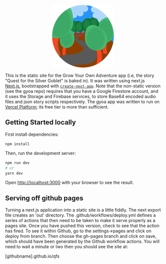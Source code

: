 
<p align="center">
    <img src="logo.png" alt="grow your own adventure logo"/>
</p>

This is the static site for the Grow Your Own Adventure app (i.e, the story "Quest for the Silver Goblet" is baked in).  It was written using next.js [Next.js](https://nextjs.org/), bootstrapped with [`create-next-app`](https://github.com/vercel/next.js/tree/canary/packages/create-next-app).  Note that the non-static version (see the gyoa repo) requires that you have a Google Firestore account, and it uses the Storage and Firebase services, to store Base64 encoded audio files and json story scripts respectively.  The gyoa app was written to run on [Vercel Platform](https://vercel.com/new?utm_medium=default-template&filter=next.js&utm_source=create-next-app&utm_campaign=create-next-app-readme); its free tier is more than sufficient.

## Getting Started locally

First install dependencies:

```
npm install
```

Then, run the development server:

```bash
npm run dev
# or
yarn dev
```

Open [http://localhost:3000](http://localhost:3000) with your browser to see the result.

## Serving off github pages

Turning a next.js application into a static site is a little fiddly.  The next export file creates an 'out' directory.  The .github/workflows/deploy.yml defines a series of actions that then need to be taken to make it serve properly as a pages site.  Once you have pushed this version, check to see that the action has fired.  To see it within Github, go to the settings->pages and click on deploy from branch.  Then choose the gh-pages branch and click on save, which should have been generated by the Github workflow actions.  You will need to wait a minute or two then you should see the site at:

[githubname].github.io/qfs
